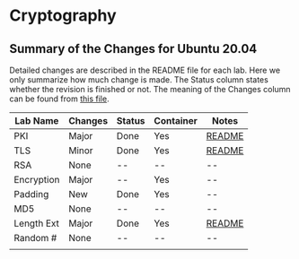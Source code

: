 # Cryptography 

## Summary of the Changes for Ubuntu 20.04

Detailed changes are described in the README file for each lab.
Here we only summarize how much change is made.
The Status column states whether the revision is finished or not.
The meaning of the Changes column can be found from
[this file](../common-files/category_of_revision.md).

| Lab Name | Changes | Status | Container |  Notes |
| ---      | ---     | ---    |  ---      |  ---   |
| PKI        | Major | Done   | Yes | [README](Crypto_PKI/README.md)
| TLS        | Minor | Done   | Yes | [README](Crypto_TLS/README.md)
| RSA        | None  |  --    | --  | --
| Encryption | Major |  --    | Yes | --
| Padding    | New   | Done   | Yes | --
| MD5        | None  |  --    | --  | --
| Length Ext | Major | Done   | Yes | [README](Crypto_Hash_Length_Ext/README.md)
| Random #   | None  |  --    | --  | --
||||


